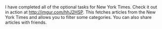 I have completed all of the optional tasks for New York Times. Check it out in action at http://imgur.com/hhJ2HSP. This fetches articles from the New York Times and allows you to filter some categories. You can also share articles with friends.

